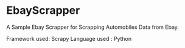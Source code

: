 # EbayScrapper
A Sample Ebay Scrapper for Scrapping Automobiles Data from Ebay.

Framework used: Scrapy
Language used : Python
